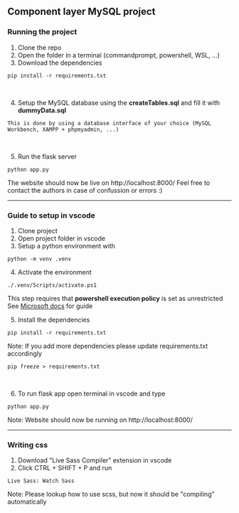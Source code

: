 ## Component layer MySQL project
### Running the project
1. Clone the repo
2. Open the folder in a terminal (commandprompt, powershell, WSL, ...)
3. Download the dependencies
```
pip install -r requirements.txt 
``` 

<br>

4. Setup the MySQL database using the **createTables.sql** and fill it with **dummyData.sql**
```
This is done by using a database interface of your choice (MySQL Workbench, XAMPP + phpmyadmin, ...)
``` 

<br>

5. Run the flask server
```
python app.py
``` 
The website should now be live on http://localhost:8000/
Feel free to contact the authors in case of confussion or errors :)

---

### Guide to setup in vscode
1. Clone project
2. Open project folder in vscode
3. Setup a python environment with
```
python -m venv .venv
```

4. Activate the environment
```
./.venv/Scripts/activate.ps1
```
This step requires that **powershell execution policy** is set as unrestricted
See [Microsoft docs](https://learn.microsoft.com/en-us/powershell/module/microsoft.powershell.security/set-executionpolicy?view=powershell-7.5) for guide


5. Install the dependencies
```
pip install -r requirements.txt
```
Note: If you add more dependencies please update requirements.txt accordingly
```
pip freeze > requirements.txt
```

<br>

6. To run flask app open terminal in vscode and type 
```
python app.py
```
Note: Website should now be running on http://localhost:8000/
 
---

### Writing css
1. Download "Live Sass Compiler" extension in vscode
2. Click CTRL + SHIFT + P and run
``` 
Live Sass: Watch Sass
```
Note: Please lookup how to use scss, but now it should be "compiling" automatically
